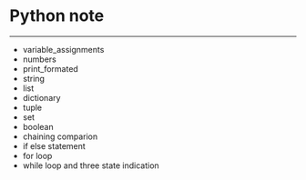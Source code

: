 # Python note
___

* variable_assignments
* numbers
* print_formated
* string
* list
* dictionary
* tuple
* set
* boolean
* chaining comparion
* if else statement
* for loop
* while loop and three state indication